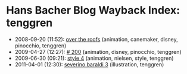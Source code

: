 # Hans Bacher Blog Wayback Index: tenggren

* 2008-09-20 (11:52): [over the roofs](https://web.archive.org/web/https://one1more2time3.wordpress.com/2008/09/20/over-the-roofs/) (animation, canemaker, disney, pinocchio, tenggren)
* 2009-04-27 (12:27): [# 200](https://web.archive.org/web/https://one1more2time3.wordpress.com/2009/04/27/200/) (animation, disney, pinocchio, tenggren)
* 2009-06-30 (09:21): [style 4](https://web.archive.org/web/https://one1more2time3.wordpress.com/2009/06/30/style-4/) (animation, nielsen, style, tenggren)
* 2011-04-01 (12:30): [severino baraldi 3](https://web.archive.org/web/https://one1more2time3.wordpress.com/2011/04/01/severino-baraldi-3/) (illustration, tenggren)